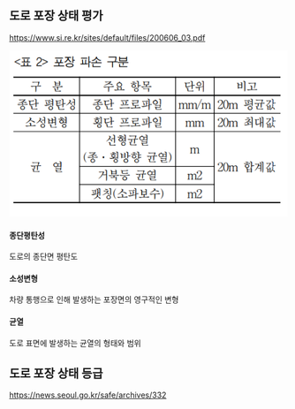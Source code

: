 ## 도로 포장 상태 평가
https://www.si.re.kr/sites/default/files/200606_03.pdf

![이미지](https://github.com/suheyon-son/25-1-Capstone/blob/main/%EC%9E%90%EB%A3%8C%EC%A1%B0%EC%82%AC/508_%EB%8F%84%EB%A1%9C%20%ED%8F%AC%EC%9E%A5%20%EC%83%81%ED%83%9C%20%ED%8F%89%EA%B0%80/src/p2.png)

#### 종단평탄성
도로의 종단면 평탄도
#### 소성변형
차량 통행으로 인해 발생하는 포장면의 영구적인 변형
#### 균열
도로 표면에 발생하는 균열의 형태와 범위

## 도로 포장 상태 등급
https://news.seoul.go.kr/safe/archives/332

